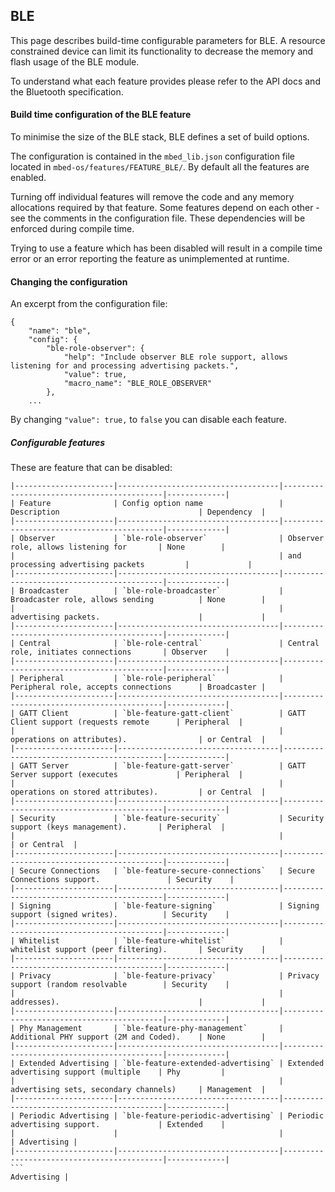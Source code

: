 <h2 id="configuration-ble">BLE</h2>

This page describes build-time configurable parameters for BLE. A resource constrained device can limit its functionality to decrease the memory and flash usage of the BLE module. 

To understand what each feature provides please refer to the API docs and the Bluetooth specification.

#### Build time configuration of the BLE feature

To minimise the size of the BLE stack, BLE defines a set of build options.

The configuration is contained in the `mbed_lib.json` configuration file located in `mbed-os/features/FEATURE_BLE/`. By default all the features are enabled.

Turning off individual features will remove the code and any memory allocations required by that feature. Some features depend on each other - see the comments in the configuration file. These dependencies will be enforced during compile time.

Trying to use a feature which has been disabled will result in a compile time error or an error reporting the feature as unimplemented at runtime.

#### Changing the configuration

An excerpt from the configuration file:

```
{
    "name": "ble",
    "config": {
        "ble-role-observer": {
            "help": "Include observer BLE role support, allows listening for and processing advertising packets.",
            "value": true,
            "macro_name": "BLE_ROLE_OBSERVER"
        },
    ...
```

By changing `"value": true,` to `false` you can disable each feature.

##### Configurable features

These are feature that can be disabled:
```
|----------------------|------------------------------------|-------------------------------------------|-------------|
| Feature              | Config option name                 | Description                               | Dependency  |
|----------------------|------------------------------------|-------------------------------------------|-------------|
| Observer             | `ble-role-observer`                | Observer role, allows listening for       | None        |
|                                                           | and processing advertising packets         |             |
|----------------------|------------------------------------|-------------------------------------------|-------------|
| Broadcaster          | `ble-role-broadcaster`             | Broadcaster role, allows sending          | None        |
|                                                           | advertising packets.                      |             |
|----------------------|------------------------------------|-------------------------------------------|-------------|
| Central              | `ble-role-central`                 | Central role, initiates connections       | Observer    |
|----------------------|------------------------------------|-------------------------------------------|-------------|
| Peripheral           | `ble-role-peripheral`              | Peripheral role, accepts connections      | Broadcaster |
|----------------------|------------------------------------|-------------------------------------------|-------------|
| GATT Client          | `ble-feature-gatt-client`          | GATT Client support (requests remote      | Peripheral  | 
|                                                           | operations on attributes).                | or Central  |
|----------------------|------------------------------------|-------------------------------------------|-------------|
| GATT Server          | `ble-feature-gatt-server`          | GATT Server support (executes             | Peripheral  |
|                                                           | operations on stored attributes).         | or Central  |
|----------------------|------------------------------------|-------------------------------------------|-------------|
| Security             | `ble-feature-security`             | Security support (keys management).       | Peripheral  |
|                                                           |                                           | or Central  |
|----------------------|------------------------------------|-------------------------------------------|-------------|
| Secure Connections   | `ble-feature-secure-connections`   | Secure Connections support.               | Security    |
|----------------------|------------------------------------|-------------------------------------------|-------------|
| Signing              | `ble-feature-signing`              | Signing support (signed writes).          | Security    |
|----------------------|------------------------------------|-------------------------------------------|-------------|
| Whitelist            | `ble-feature-whitelist`            | whitelist support (peer filtering).       | Security    |
|----------------------|------------------------------------|-------------------------------------------|-------------|
| Privacy              | `ble-feature-privacy`              | Privacy support (random resolvable        | Security    |
|                                                           | addresses).                               |             |
|----------------------|------------------------------------|-------------------------------------------|-------------|
| Phy Management       | `ble-feature-phy-management`       | Additional PHY support (2M and Coded).    | None        |
|----------------------|------------------------------------|-------------------------------------------|-------------|
| Extended Advertising | `ble-feature-extended-advertising` | Extended advertising support (multiple    | Phy         |
|                                                           | advertising sets, secondary channels)     | Management  |
|----------------------|------------------------------------|-------------------------------------------|-------------|
| Periodic Advertising | `ble-feature-periodic-advertising` | Periodic advertising support.             | Extended    |
|                      |                                    |                                           | Advertising |
|----------------------|------------------------------------|-------------------------------------------|-------------|
```                                                                                                          Advertising |
